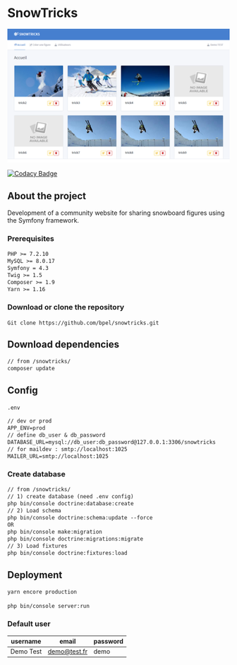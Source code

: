 # SnowTricks
![alt text](assets/img/snowtricks_preview_index.png)

[![Codacy Badge](https://api.codacy.com/project/badge/Grade/697b6e21b6cc40439af6c5eb9a0ba816)](https://www.codacy.com/manual/bpel/snowtricks?utm_source=github.com&amp;utm_medium=referral&amp;utm_content=bpel/snowtricks&amp;utm_campaign=Badge_Grade) 

## About the project

Development of a community website for sharing snowboard figures using the Symfony framework.

### Prerequisites
```
PHP >= 7.2.10
MySQL >= 8.0.17
Symfony = 4.3
Twig >= 1.5
Composer >= 1.9
Yarn >= 1.16
```

### Download or clone the repository


```
Git clone https://github.com/bpel/snowtricks.git
```

## Download dependencies

```
// from /snowtricks/
composer update
```


## Config

 `.env`

   ```
   // dev or prod
   APP_ENV=prod
   // define db_user & db_password
   DATABASE_URL=mysql://db_user:db_password@127.0.0.1:3306/snowtricks
   // for maildev : smtp://localhost:1025
   MAILER_URL=smtp://localhost:1025
   ```

### Create database

```
// from /snowtricks/
// 1) create database (need .env config)
php bin/console doctrine:database:create
// 2) Load schema
php bin/console doctrine:schema:update --force
OR
php bin/console make:migration
php bin/console doctrine:migrations:migrate
// 3) Load fixtures
php bin/console doctrine:fixtures:load
```
## Deployment

```
yarn encore production

php bin/console server:run
```

### Default user

username | email | password
---- | ----- | --------
Demo Test| demo@test.fr | demo